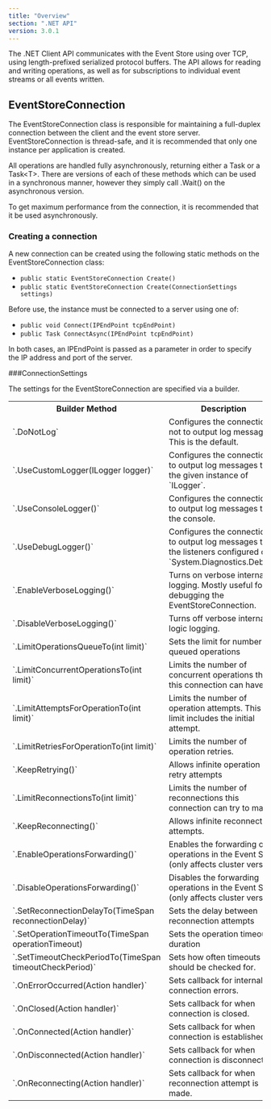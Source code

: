 ```yaml
---
title: "Overview"
section: ".NET API"
version: 3.0.1
---
```


The .NET Client API communicates with the Event Store using over TCP, using length-prefixed serialized protocol buffers. The API allows for reading and writing operations, as well as for subscriptions to individual event streams or all events written.

## EventStoreConnection

The EventStoreConnection class is responsible for maintaining a full-duplex connection between the client and the event store server. EventStoreConnection is thread-safe, and it is recommended that only one instance per application is created.

All operations are handled fully asynchronously, returning either a Task or a Task\<T\>. There are versions of each of these methods which can be used in a synchronous manner, however they simply call .Wait() on the asynchronous version.

To get maximum performance from the connection, it is recommended that it be used asynchronously.

### Creating a connection

A new connection can be created using the following static methods on the EventStoreConnection class:

- `public static EventStoreConnection Create()`
- `public static EventStoreConnection Create(ConnectionSettings settings)`

Before use, the instance must be connected to a server using one of:

- `public void Connect(IPEndPoint tcpEndPoint)`
- `public Task ConnectAsync(IPEndPoint tcpEndPoint)`

In both cases, an IPEndPoint is passed as a parameter in order to specify the IP address and port of the server.

###ConnectionSettings

The settings for the EventStoreConnection are specified via a builder.

<table>
<tr>
<th>Builder Method</th>
<th>Description</th>
<tr>
<td>`.DoNotLog`</td>
<td>Configures the connection not to output log messages. This is the default.</td>
</tr><tr>
<td>`.UseCustomLogger(ILogger logger)`</td>
<td>Configures the connection to output log messages to the given instance of `ILogger`.</td>
</tr><tr>
<td>`.UseConsoleLogger()`</td>
<td>Configures the connection to output log messages to the console.</td>
</tr><tr>
<td>`.UseDebugLogger()`</td>
<td>Configures the connection to output log messages to the listeners configured on `System.Diagnostics.Debug`.</td>
</tr><tr>
<td>`.EnableVerboseLogging()`</td>
<td>Turns on verbose <see cref="EventStoreConnection"/> internal logging. Mostly useful for debugging the EventStoreConnection.</td>
</tr><tr>
<td>`.DisableVerboseLogging()`</td>
<td>Turns off verbose <see cref="EventStoreConnection"/> internal logic logging.</td>
</tr><tr>
<td>`.LimitOperationsQueueTo(int limit)`</td>
<td>Sets the limit for number of queued operations</td>
</tr><tr>
<td>`.LimitConcurrentOperationsTo(int limit)`</td>
<td>Limits the number of concurrent operations that this connection can have</td>
</tr><tr>
<td>`.LimitAttemptsForOperationTo(int limit)`</td>
<td>Limits the number of operation attempts. This limit includes the initial attempt.</td>
</tr><tr>
<td>`.LimitRetriesForOperationTo(int limit)`</td>
<td>Limits the number of operation retries.</td>
</tr><tr>
<td>`.KeepRetrying()`</td>
<td>Allows infinite operation retry attempts</td>
</tr><tr>
<td>`.LimitReconnectionsTo(int limit)`</td>
<td>Limits the number of reconnections this connection can try to make.</td>
</tr><tr>
<td>`.KeepReconnecting()`</td>
<td>Allows infinite reconnection attempts.</td>
</tr><tr>
<td>`.EnableOperationsForwarding()`</td>
<td>Enables the forwarding of operations in the Event Store (only affects cluster version)</td>
</tr><tr>
<td>`.DisableOperationsForwarding()`</td>
<td>Disables the forwarding operations in the Event Store (only affects cluster version)</td>
</tr><tr>
<td>`.SetReconnectionDelayTo(TimeSpan reconnectionDelay)`</td>
<td>Sets the delay between reconnection attempts</td>
</tr><tr>
<td>`.SetOperationTimeoutTo(TimeSpan operationTimeout) </td>
<td>Sets the operation timeout duration</td>
</tr><tr>
<td>`.SetTimeoutCheckPeriodTo(TimeSpan timeoutCheckPeriod)`</td>
<td>Sets how often timeouts should be checked for.</td>
</tr><tr>
<td>`.OnErrorOccurred(Action<EventStoreConnection, Exception> handler)`</td>
<td>Sets callback for internal connection errors.</td>
</tr><tr>
<td>`.OnClosed(Action<EventStoreConnection, string> handler)`</td>
<td>Sets callback for when connection is closed.</td>
</tr><tr>
<td>`.OnConnected(Action<EventStoreConnection> handler)`</td>
<td>Sets callback for when connection is established.</td>
</tr><tr>
<td>`.OnDisconnected(Action<EventStoreConnection> handler)`</td>
<td>Sets callback for when connection is disconnected.</td>
</tr><tr>
<td>`.OnReconnecting(Action<EventStoreConnection> handler)`</td>
<td>Sets callback for when reconnection attempt is made.</td>
</tr></table>